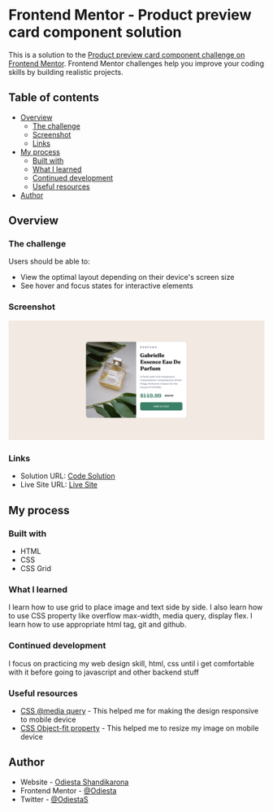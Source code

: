 # Frontend Mentor - Product preview card component solution

This is a solution to the [Product preview card component challenge on Frontend Mentor](https://www.frontendmentor.io/challenges/product-preview-card-component-GO7UmttRfa). Frontend Mentor challenges help you improve your coding skills by building realistic projects.

## Table of contents

- [Overview](#overview)
  - [The challenge](#the-challenge)
  - [Screenshot](#screenshot)
  - [Links](#links)
- [My process](#my-process)
  - [Built with](#built-with)
  - [What I learned](#what-i-learned)
  - [Continued development](#continued-development)
  - [Useful resources](#useful-resources)
- [Author](#author)

## Overview

### The challenge

Users should be able to:

- View the optimal layout depending on their device's screen size
- See hover and focus states for interactive elements

### Screenshot

![](./images/product-preview-card-screenshot.png)

### Links

- Solution URL: [Code Solution](https://github.com/Odiesta/Product-Preview-Card)
- Live Site URL: [Live Site](https://odiesta.github.io/Product-Preview-Card/)

## My process

### Built with

- HTML
- CSS
- CSS Grid

### What I learned

I learn how to use grid to place image and text side by side. I also learn how to use CSS property like overflow max-width, media query, display flex. I learn how to use appropriate html tag, git and github.

### Continued development

I focus on practicing my web design skill, html, css until i get comfortable with it before going to javascript and other backend stuff

### Useful resources

- [CSS @media query](https://www.w3schools.com/cssref/css3_pr_mediaquery.asp) - This helped me for making the design responsive to mobile device
- [CSS Object-fit property](https://www.w3schools.com/css/css3_object-fit.asp) - This helped me to resize my image on mobile device

## Author

- Website - [Odiesta Shandikarona](https://github.com/Odiesta)
- Frontend Mentor - [@Odiesta](https://www.frontendmentor.io/profile/Odiesta)
- Twitter - [@OdiestaS](https://twitter.com/OdiestaS)
